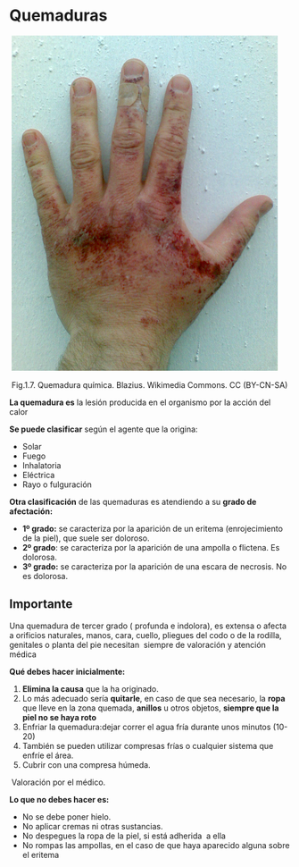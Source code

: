 # Quemaduras


 ![](img/M1_7.png)


 Fig.1.7. Quemadura química. Blazius. Wikimedia Commons. CC (BY-CN-SA)

**La quemadura es** la lesión producida en el organismo por la acción del calor

**Se puede clasificar** según el agente que la origina:

*   Solar
*   Fuego
*   Inhalatoria
*   Eléctrica
*   Rayo o fulguración

  
**Otra clasificación** de las quemaduras es atendiendo a su **grado de afectación:**

*   **1º grado:** se caracteriza por la aparición de un eritema (enrojecimiento de la piel), que suele ser doloroso.
*   **2º grado**: se caracteriza por la aparición de una ampolla o flictena. Es dolorosa.
*   **3º grado:** se caracteriza por la aparición de una escara de necrosis. No es dolorosa.

## Importante

Una quemadura de tercer grado ( profunda e indolora), es extensa o afecta a orificios naturales, manos, cara, cuello, pliegues del codo o de la rodilla, genitales o planta del pie necesitan  siempre de valoración y atención médica

**Qué debes hacer inicialmente:**

1.  **Elimina la causa** que la ha originado.
2.  Lo más adecuado sería **quitarle**, en caso de que sea necesario, la **ropa** que lleve en la zona quemada, **anillos** u otros objetos, **siempre que la piel no se haya roto**
3.  Enfriar la quemadura:dejar correr el agua fría durante unos minutos (10-20)
4.  También se pueden utilizar compresas frías o cualquier sistema que enfríe el área.
5.  Cubrir con una compresa húmeda.

 Valoración por el médico.

**Lo que no debes hacer es:**

*   No se debe poner hielo.
*   No aplicar cremas ni otras sustancias.
*   No despegues la ropa de la piel, si está adherida  a ella
*   No rompas las ampollas, en el caso de que haya aparecido alguna sobre el eritema

